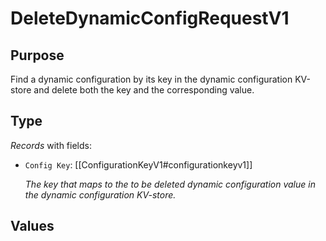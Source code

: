 # DeleteDynamicConfigRequestV1

## Purpose

<!-- --8<-- [start:purpose] -->
Find a dynamic configuration by its key in the dynamic configuration KV-store and delete both the key and the corresponding value.
<!-- --8<-- [end:purpose] -->

## Type

<!-- --8<-- [start:type] -->
<div class="type" markdown>

*Records* with fields:
- `Config Key`: [[ConfigurationKeyV1#configurationkeyv1]]

  *The key that maps to the to be deleted dynamic configuration value in the dynamic configuration KV-store.*

</div>
<!-- --8<-- [end:type] -->

## Values

